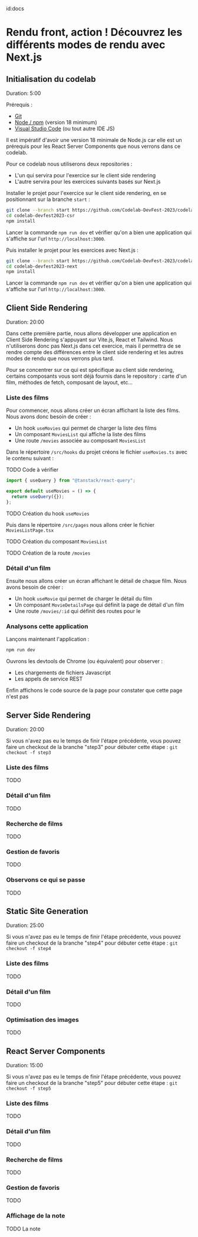id:docs

# Rendu front, action ! Découvrez les différents modes de rendu avec Next.js

## Initialisation du codelab

Duration: 5:00

Prérequis :

- [Git](https://git-scm.com/)
- [Node / npm](https://nodejs.org/) (version 18 minimum)
- [Visual Studio Code](https://code.visualstudio.com/) (ou tout autre IDE JS)

<aside class="negative">Il est impératif d'avoir une version 18 minimale de Node.js car elle est un prérequis pour les React Server Components que nous verrons dans ce codelab.</aside>

Pour ce codelab nous utiliserons deux repositories :

- L'un qui servira pour l'exercice sur le client side rendering
- L'autre servira pour les exercices suivants basés sur Next.js

Installer le projet pour l'exercice sur le client side rendering, en se positionnant sur la branche `start` :

```bash
git clone --branch start https://github.com/Codelab-DevFest-2023/codelab-devfest2023-csr.git
cd codelab-devfest2023-csr
npm install
```

Lancer la commande `npm run dev` et vérifier qu'on a bien une application qui s'affiche sur l'url `http://localhost:3000`.

Puis installer le projet pour les exercices avec Next.js :

```bash
git clone --branch start https://github.com/Codelab-DevFest-2023/codelab-devfest2023-next.git
cd codelab-devfest2023-next
npm install
```

Lancer la commande `npm run dev` et vérifier qu'on a bien une application qui s'affiche sur l'url `http://localhost:3000`.

## Client Side Rendering

Duration: 20:00

Dans cette première partie, nous allons développer une application en Client Side Rendering s'appuyant sur Vite.js, React et Tailwind. Nous n'utiliserons donc pas Next.js dans cet exercice, mais il permettra de se rendre compte des différences entre le client side rendering et les autres modes de rendu que nous verrons plus tard.

<aside>Pour se concentrer sur ce qui est spécifique au client side rendering, certains composants vous sont déjà fournis dans le repository : carte d'un film, méthodes de fetch, composant de layout, etc...</aside>

### Liste des films

Pour commencer, nous allons créer un écran affichant la liste des films. Nous avons donc besoin de créer :

- Un hook `useMovies` qui permet de charger la liste des films
- Un composant `MoviesList` qui affiche la liste des films
- Une route `/movies` associée au composant `MoviesList`

Dans le répertoire `/src/hooks` du projet créons le fichier `useMovies.ts` avec le contenu suivant :

TODO Code à vérifier

```ts
import { useQuery } from "@tanstack/react-query";

export default useMovies = () => {
  return useQuery({});
};
```

TODO Création du hook `useMovies`

Puis dans le répertoire `/src/pages` nous allons créer le fichier `MoviesListPage.tsx`

TODO Création du composant `MoviesList`

TODO Création de la route `/movies`

### Détail d'un film

Ensuite nous allons créer un écran affichant le détail de chaque film. Nous avons besoin de créer :

- Un hook `useMovie` qui permet de charger le détail du film
- Un composant `MovieDetailsPage` qui définit la page de détail d'un film
- Une route `/movies/:id` qui définit des routes pour le

### Analysons cette application

Lançons maintenant l'application :

```bash
npm run dev
```

Ouvrons les devtools de Chrome (ou équivalent) pour observer :

- Les chargements de fichiers Javascript
- Les appels de service REST

Enfin affichons le code source de la page pour constater que cette page n'est pas

## Server Side Rendering

Duration: 20:00

<aside>Si vous n'avez pas eu le temps de finir l'étape précédente, vous pouvez faire un checkout de la branche "step3" pour débuter cette étape : <code>git checkout -f step3</code></aside>

### Liste des films

TODO

### Détail d'un film

TODO

### Recherche de films

TODO

### Gestion de favoris

TODO

### Observons ce qui se passe

TODO

## Static Site Generation

Duration: 25:00

<aside>Si vous n'avez pas eu le temps de finir l'étape précédente, vous pouvez faire un checkout de la branche "step4" pour débuter cette étape : <code>git checkout -f step4</code></aside>

### Liste des films

TODO

### Détail d'un film

TODO

### Optimisation des images

TODO

## React Server Components

Duration: 15:00

<aside>Si vous n'avez pas eu le temps de finir l'étape précédente, vous pouvez faire un checkout de la branche "step5" pour débuter cette étape : <code>git checkout -f step5</code></aside>

### Liste des films

TODO

### Détail d'un film

TODO

### Recherche de films

TODO

### Gestion de favoris

TODO

### Affichage de la note

TODO La note
